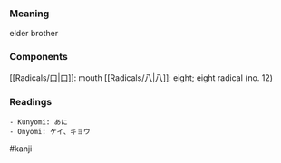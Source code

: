 ### Meaning

elder brother

### Components

[[Radicals/口|口]]: mouth [[Radicals/八|八]]: eight; eight radical (no. 12)

### Readings

```
- Kunyomi: あに
- Onyomi: ケイ、キョウ
```

#kanji